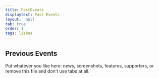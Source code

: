 ```yaml
---
title: PastEvents
displaytext: Past Events
layout:  null
tab: true
order: 1
tags: lisboa
---
```


## Previous Events

Put whatever you like here: news, screenshots, features, supporters, or remove this file and don't use tabs at all.